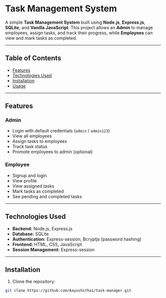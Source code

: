 # Task Management System

A simple **Task Management System** built using **Node.js**, **Express.js**, **SQLite**, and **Vanilla JavaScript**. This project allows an **Admin** to manage employees, assign tasks, and track their progress, while **Employees** can view and mark tasks as completed.

---

## Table of Contents
- [Features](#features)
- [Technologies Used](#technologies-used)
- [Installation](#installation)
- [Usage](#usage)
---

## Features

### Admin
- Login with default credentials (`admin` / `admin123`)
- View all employees
- Assign tasks to employees
- Track task status
- Promote employees to admin (optional)

### Employee
- Signup and login
- View profile
- View assigned tasks
- Mark tasks as completed
- See pending and completed tasks

---

## Technologies Used
- **Backend:** Node.js, Express.js
- **Database:** SQLite
- **Authentication:** Express-session, Bcryptjs (password hashing)
- **Frontend:** HTML, CSS, JavaScript
- **Session Management:** Express-session

---

## Installation

1. Clone the repository:
```bash
git clone https://github.com/Aayushstha1/task-manager.git

